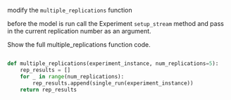 modify the `multiple_replications` function

before the model is run call the Experiment `setup_stream` method and pass in the current replication number as an argument.

Show the full multiple_replications function code.

```python

def multiple_replications(experiment_instance, num_replications=5):
    rep_results = []
    for _ in range(num_replications):
        rep_results.append(single_run(experiment_instance))
    return rep_results
```